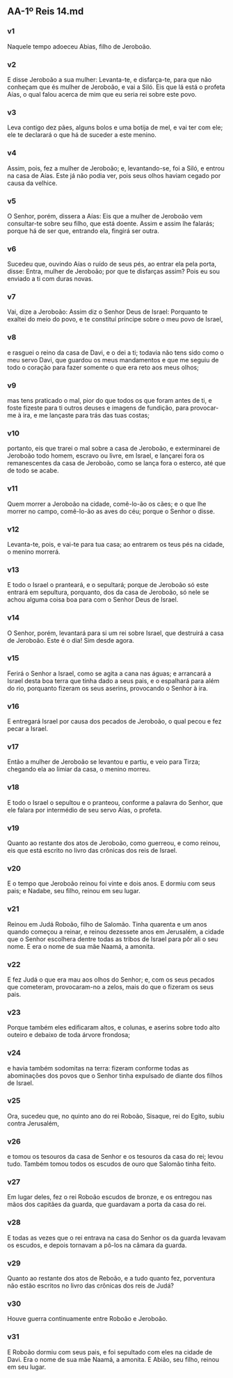 ## AA-1º Reis 14.md
### v1
 Naquele tempo adoeceu Abias, filho de Jeroboão.
### v2
 E disse Jeroboão a sua mulher: Levanta-te, e disfarça-te, para que não conheçam que és mulher de Jeroboão, e vai a Siló. Eis que lá está o profeta Aías, o qual falou acerca de mim que eu seria rei sobre este povo.
### v3
 Leva contigo dez pães, alguns bolos e uma botija de mel, e vai ter com ele; ele te declarará o que há de suceder a este menino.
### v4
 Assim, pois, fez a mulher de Jeroboão; e, levantando-se, foi a Siló, e entrou na casa de Aías. Este já não podia ver, pois seus olhos haviam cegado por causa da velhice.
### v5
 O Senhor, porém, dissera a Aías: Eis que a mulher de Jeroboão vem consultar-te sobre seu filho, que está doente. Assim e assim lhe falarás; porque há de ser que, entrando ela, fingirá ser outra.
### v6
 Sucedeu que, ouvindo Aías o ruído de seus pés, ao entrar ela pela porta, disse: Entra, mulher de Jeroboão; por que te disfarças assim? Pois eu sou enviado a ti com duras novas.
### v7
 Vai, dize a Jeroboão: Assim diz o Senhor Deus de Israel: Porquanto te exaltei do meio do povo, e te constituí príncipe sobre o meu povo de Israel,
### v8
 e rasguei o reino da casa de Davi, e o dei a ti; todavia não tens sido como o meu servo Davi, que guardou os meus mandamentos e que me seguiu de todo o coração para fazer somente o que era reto aos meus olhos;
### v9
 mas tens praticado o mal, pior do que todos os que foram antes de ti, e foste fizeste para ti outros deuses e imagens de fundição, para provocar-me à ira, e me lançaste para trás das tuas costas;
### v10
 portanto, eis que trarei o mal sobre a casa de Jeroboão, e exterminarei de Jeroboão todo homem, escravo ou livre, em Israel, e lançarei fora os remanescentes da casa de Jeroboão, como se lança fora o esterco, até que de todo se acabe.
### v11
 Quem morrer a Jeroboão na cidade, comê-lo-ão os cães; e o que lhe morrer no campo, comê-lo-ão as aves do céu; porque o Senhor o disse.
### v12
 Levanta-te, pois, e vai-te para tua casa; ao entrarem os teus pés na cidade, o menino morrerá.
### v13
 E todo o Israel o pranteará, e o sepultará; porque de Jeroboão só este entrará em sepultura, porquanto, dos da casa de Jeroboão, só nele se achou alguma coisa boa para com o Senhor Deus de Israel.
### v14
 O Senhor, porém, levantará para si um rei sobre Israel, que destruirá a casa de Jeroboão. Este é o dia! Sim desde agora.
### v15
 Ferirá o Senhor a Israel, como se agita a cana nas águas; e arrancará a Israel desta boa terra que tinha dado a seus pais, e o espalhará para além do rio, porquanto fizeram os seus aserins, provocando o Senhor à ira.
### v16
 E entregará Israel por causa dos pecados de Jeroboão, o qual pecou e fez pecar a Israel.
### v17
 Então a mulher de Jeroboão se levantou e partiu, e veio para Tirza; chegando ela ao limiar da casa, o menino morreu.
### v18
 E todo o Israel o sepultou e o pranteou, conforme a palavra do Senhor, que ele falara por intermédio de seu servo Aías, o profeta.
### v19
 Quanto ao restante dos atos de Jeroboão, como guerreou, e como reinou, eis que está escrito no livro das crônicas dos reis de Israel.
### v20
 E o tempo que Jeroboão reinou foi vinte e dois anos. E dormiu com seus pais; e Nadabe, seu filho, reinou em seu lugar.
### v21
 Reinou em Judá Roboão, filho de Salomão. Tinha quarenta e um anos quando começou a reinar, e reinou dezessete anos em Jerusalém, a cidade que o Senhor escolhera dentre todas as tribos de Israel para pôr ali o seu nome. E era o nome de sua mãe Naamá, a amonita.
### v22
 E fez Judá o que era mau aos olhos do Senhor; e, com os seus pecados que cometeram, provocaram-no a zelos, mais do que o fizeram os seus pais.
### v23
 Porque também eles edificaram altos, e colunas, e aserins sobre todo alto outeiro e debaixo de toda árvore frondosa;
### v24
 e havia também sodomitas na terra: fizeram conforme todas as abominações dos povos que o Senhor tinha expulsado de diante dos filhos de Israel.
### v25
 Ora, sucedeu que, no quinto ano do rei Roboão, Sisaque, rei do Egito, subiu contra Jerusalém,
### v26
 e tomou os tesouros da casa de Senhor e os tesouros da casa do rei; levou tudo. Também tomou todos os escudos de ouro que Salomão tinha feito.
### v27
 Em lugar deles, fez o rei Roboão escudos de bronze, e os entregou nas mãos dos capitães da guarda, que guardavam a porta da casa do rei.
### v28
 E todas as vezes que o rei entrava na casa do Senhor os da guarda levavam os escudos, e depois tornavam a pô-los na câmara da guarda.
### v29
 Quanto ao restante dos atos de Reboão, e a tudo quanto fez, porventura não estão escritos no livro das crônicas dos reis de Judá?
### v30
 Houve guerra continuamente entre Roboão e Jeroboão.
### v31
 E Roboão dormiu com seus pais, e foi sepultado com eles na cidade de Davi. Era o nome de sua mãe Naamá, a amonita. E Abião, seu filho, reinou em seu lugar.
